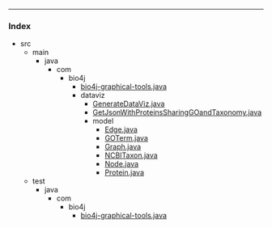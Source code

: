 

------

### Index

+ src
  + main
    + java
      + com
        + bio4j
          + [bio4j-graphical-tools.java][main\java\com\bio4j\bio4j-graphical-tools.java]
          + dataviz
            + [GenerateDataViz.java][main\java\com\bio4j\dataviz\GenerateDataViz.java]
            + [GetJsonWithProteinsSharingGOandTaxonomy.java][main\java\com\bio4j\dataviz\GetJsonWithProteinsSharingGOandTaxonomy.java]
            + model
              + [Edge.java][main\java\com\bio4j\dataviz\model\Edge.java]
              + [GOTerm.java][main\java\com\bio4j\dataviz\model\GOTerm.java]
              + [Graph.java][main\java\com\bio4j\dataviz\model\Graph.java]
              + [NCBITaxon.java][main\java\com\bio4j\dataviz\model\NCBITaxon.java]
              + [Node.java][main\java\com\bio4j\dataviz\model\Node.java]
              + [Protein.java][main\java\com\bio4j\dataviz\model\Protein.java]
  + test
    + java
      + com
        + bio4j
          + [bio4j-graphical-tools.java][test\java\com\bio4j\bio4j-graphical-tools.java]

[main\java\com\bio4j\bio4j-graphical-tools.java]: bio4j-graphical-tools.java.md
[main\java\com\bio4j\dataviz\GenerateDataViz.java]: dataviz\GenerateDataViz.java.md
[main\java\com\bio4j\dataviz\GetJsonWithProteinsSharingGOandTaxonomy.java]: dataviz\GetJsonWithProteinsSharingGOandTaxonomy.java.md
[main\java\com\bio4j\dataviz\model\Edge.java]: dataviz\model\Edge.java.md
[main\java\com\bio4j\dataviz\model\GOTerm.java]: dataviz\model\GOTerm.java.md
[main\java\com\bio4j\dataviz\model\Graph.java]: dataviz\model\Graph.java.md
[main\java\com\bio4j\dataviz\model\NCBITaxon.java]: dataviz\model\NCBITaxon.java.md
[main\java\com\bio4j\dataviz\model\Node.java]: dataviz\model\Node.java.md
[main\java\com\bio4j\dataviz\model\Protein.java]: dataviz\model\Protein.java.md
[test\java\com\bio4j\bio4j-graphical-tools.java]: ..\..\..\..\test\java\com\bio4j\bio4j-graphical-tools.java.md